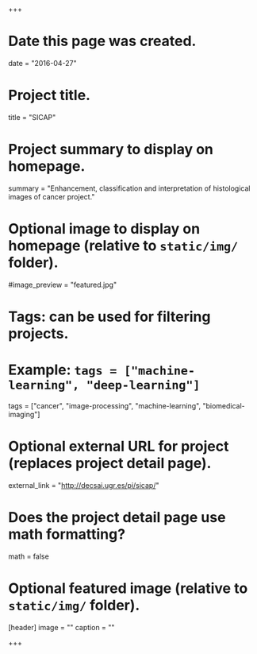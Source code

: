 +++
# Date this page was created.
date = "2016-04-27"

# Project title.
title = "SICAP"

# Project summary to display on homepage.
summary = "Enhancement, classification and interpretation of histological images of cancer project."

# Optional image to display on homepage (relative to `static/img/` folder).
#image_preview = "featured.jpg"

# Tags: can be used for filtering projects.
# Example: `tags = ["machine-learning", "deep-learning"]`
tags = ["cancer", "image-processing", "machine-learning", "biomedical-imaging"]

# Optional external URL for project (replaces project detail page).
external_link = "http://decsai.ugr.es/pi/sicap/"


# Does the project detail page use math formatting?
math = false

# Optional featured image (relative to `static/img/` folder).
[header]
image = ""
caption = ""




+++
